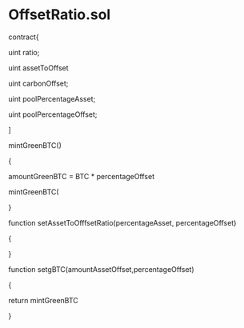 # OffsetRatio.sol

contract{

uint ratio;

uint assetToOffset

uint carbonOffset;

uint poolPercentageAsset;

uint poolPercentageOffset;

]

mintGreenBTC()

{

amountGreenBTC = BTC \* percentageOffset&#x20;

mintGreenBTC(

}



function setAssetToOfffsetRatio(percentageAsset, percentageOffset)

{

}

function setgBTC(amountAssetOffset,percentageOffset)

{

return mintGreenBTC

}

